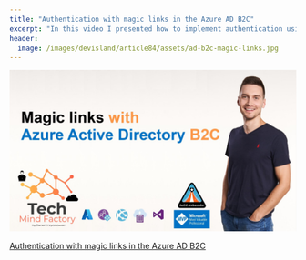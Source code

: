 ```yaml
---
title: "Authentication with magic links in the Azure AD B2C"
excerpt: "In this video I presented how to implement authentication using magic links in the Azure AD B2C identity provider"
header:
  image: /images/devisland/article84/assets/ad-b2c-magic-links.jpg
---
```


<p align="center">
<img src="/images/devisland/article84/assets/ad-b2c-magic-links.jpg?raw=true" alt="Authentication with magic links in the Azure AD B2C"/>
</p>

[Authentication with magic links in the Azure AD B2C](https://youtu.be/r0hjudtpM9E)

